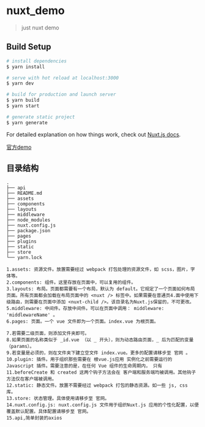 # nuxt_demo

> just nuxt demo

## Build Setup

``` bash
# install dependencies
$ yarn install

# serve with hot reload at localhost:3000
$ yarn dev

# build for production and launch server
$ yarn build
$ yarn start

# generate static project
$ yarn generate
```

For detailed explanation on how things work, check out [Nuxt.js docs](https://nuxtjs.org).

[官方demo](https://github.com/nuxt/nuxt.js/tree/dev/examples)


## 目录结构
```
.
├── api
├── README.md
├── assets
├── components
├── layouts
├── middleware
├── node_modules
├── nuxt.config.js
├── package.json
├── pages
├── plugins
├── static
├── store
└── yarn.lock
```

```
1.assets: 资源文件。放置需要经过 webpack 打包处理的资源文件，如 scss，图片，字体等。
2.components: 组件。这里存放在页面中，可以复用的组件。
3.layouts: 布局。页面都需要有一个布局，默认为 default。它规定了一个页面如何布局页面。所有页面都会加载在布局页面中的 <nuxt /> 标签中。如果需要在普通页4.面中使用下级路由，则需要在页面中添加 <nuxt-child />。该目录名为Nuxt.js保留的，不可更改。
5.middleware: 中间件。存放中间件。可以在页面中调用： middleware: 'middlewareName' 。
6.pages: 页面。一个 vue 文件即为一个页面。index.vue 为根页面。

7.若需要二级页面，则添加文件夹即可。
8.如果页面的名称类似于 _id.vue （以 _ 开头），则为动态路由页面，_ 后为匹配的变量（params）。
9.若变量是必须的，则在文件夹下建立空文件 index.vue。更多的配置请移步至 官网 。
10.plugin: 插件。用于组织那些需要在 根vue.js应用 实例化之前需要运行的 Javascript 插件。需要注意的是，在任何 Vue 组件的生命周期内， 只有 11.beforeCreate 和 created 这两个钩子方法会在 客户端和服务端均被调用。其他钩子方法仅在客户端被调用。
12.static: 静态文件。放置不需要经过 webpack 打包的静态资源。如一些 js, css 库。
13.store: 状态管理。具体使用请移步至 官网。
14.nuxt.config.js: nuxt.config.js 文件用于组织Nuxt.js 应用的个性化配置，以便覆盖默认配置。具体配置请移步至 官网。
15.api,简单封装的axios
```

